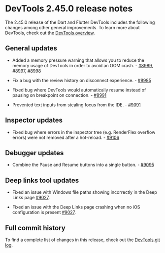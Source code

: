 # DevTools 2.45.0 release notes

The 2.45.0 release of the Dart and Flutter DevTools
includes the following changes among other general improvements.
To learn more about DevTools, check out the
[DevTools overview](/tools/devtools/overview).

## General updates

* Added a memory pressure warning that allows you to reduce the memory usage of
DevTools in order to avoid an OOM crash. -
[#8989](https://github.com/flutter/devtools/pull/8989),
[#8997](https://github.com/flutter/devtools/pull/8997),
[#8998](https://github.com/flutter/devtools/pull/8998)

* Fix a bug with the review history on disconnect experience. -
[#8985](https://github.com/flutter/devtools/pull/8985)

* Fixed bug where DevTools would automatically resume instead of
pausing on breakpoint on connection. -
[#8991](https://github.com/flutter/devtools/pull/8991)

* Prevented text inputs from stealing focus from the IDE. -
[#9091](https://github.com/flutter/devtools/pull/9091)

## Inspector updates

* Fixed bug where errors in the inspector tree (e.g. RenderFlex overflow
errors) were not removed after a hot-reload. -
[#9106](https://github.com/flutter/devtools/pull/9106)

## Debugger updates

* Combine the Pause and Resume buttons into a single button. -
[#9095](https://github.com/flutter/devtools/pull/9095)

## Deep links tool updates

* Fixed an issue with Windows file paths showing incorrectly in the Deep Links
page [#9027](https://github.com/flutter/devtools/pull/9027).

* Fixed an issue with the Deep Links page crashing when no iOS configuration is
present [#9027](https://github.com/flutter/devtools/pull/9027).

## Full commit history

To find a complete list of changes in this release, check out the
[DevTools git log](https://github.com/flutter/devtools/tree/v2.45.0).
